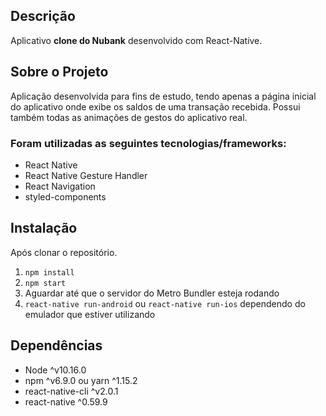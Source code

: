 ## Descrição
Aplicativo **clone do Nubank** desenvolvido com React-Native.


## Sobre o Projeto
Aplicação desenvolvida para fins de estudo, tendo apenas a página inicial do aplicativo onde exibe os saldos de uma transação recebida. Possui também todas as animações de gestos do aplicativo real.

### Foram utilizadas as seguintes tecnologias/frameworks:
 - React Native
 - React Native Gesture Handler
 - React Navigation
 - styled-components

## Instalação
Após clonar o repositório.
1. `npm install`
2. `npm start`
3. Aguardar até que o servidor do Metro Bundler esteja rodando
4. `react-native run-android` ou `react-native run-ios` dependendo do emulador que estiver utilizando

## Dependências
 - Node ^v10.16.0
 - npm ^v6.9.0 ou yarn ^1.15.2
 - react-native-cli ^v2.0.1
 - react-native ^0.59.9